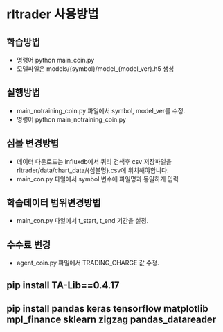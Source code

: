 # rltrader 사용방법

## 학습방법
- 명령어 python main_coin.py
- 모델파일은 models/{symbol}/model_{model_ver}.h5 생성

## 실행방법
- main_notraining_coin.py 파일에서 symbol, model_ver를 수정.
- 명령어 python main_notraining_coin.py

## 심볼 변경방볍
- 데이터 다운로드는 influxdb에서 쿼리 검색후 csv 저장파일을 rltrader/data/chart_data/{심볼명}.csv에 위치해야합니다.
- main_con.py 파일에서 symbol 변수에 파일명과 동일하게 입력

## 학습데이터 범위변경방법
- main_con.py 파일에서 t_start, t_end 기간을 설정.

## 수수료 변경
- agent_coin.py 파일에서 TRADING_CHARGE 값 수정.


## pip install TA-Lib==0.4.17
## pip install pandas keras tensorflow matplotlib mpl_finance sklearn zigzag pandas_datareader

